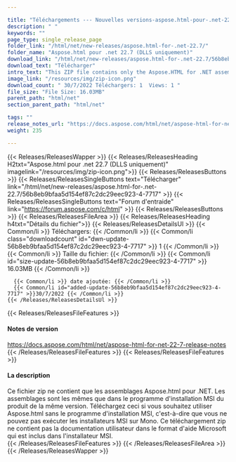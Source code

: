 ```yaml
---

title: "Téléchargements --- Nouvelles versions-aspose.html-pour-.net-22.7"
description: " "
keywords: ""
page_type: single_release_page
folder_link: "/html/net/new-releases/aspose.html-for-.net-22.7/"
folder_name: "Aspose.html pour .net 22.7 (DLLS uniquement)"
download_link: "/html/net/new-releases/aspose.html-for-.net-22.7/56b8eb9bfaa5d154ef87c2dc29eec923-4-7717"
download_text: "Télécharger"
intro_text: "This ZIP file contains only the Aspose.HTML for .NET assemblies. The assemblies are the same as in the MSI installer of the product of the same version. Télécharger this if you want to use Aspose.HTML without the MSI installer, i.e. you cannot run MSI installers on Mono. This ZIP download does not contain the user documentation in the Microsoft Help format which is included in the MSI installer."
image_link: "/resources/img/zip-icon.png"
download_count: " 30/7/2022 Téléchargers: 1  Views: 1 "
file_size: "File Size: 16.03MB"
parent_path: "html/net"
section_parent_path: "html/net"

tags: ""
release_notes_url: "https://docs.aspose.com/html/net/aspose-html-for-net-22-7-release-notes"
weight: 235

---
```


{{< Releases/ReleasesWapper >}}
  {{< Releases/ReleasesHeading H2txt="Aspose.html pour .net 22.7 (DLLS uniquement)" imagelink="/resources/img/zip-icon.png">}}
  {{< Releases/ReleasesButtons >}}
    {{< Releases/ReleasesSingleButtons text="Télécharger" link="/html/net/new-releases/aspose.html-for-.net-22.7/56b8eb9bfaa5d154ef87c2dc29eec923-4-7717" >}}
    {{< Releases/ReleasesSingleButtons text="Forum d'entraide" link="https://forum.aspose.com/c/html" >}}
  {{< Releases/ReleasesButtons >}}
  {{< Releases/ReleasesFileArea >}}
    {{< Releases/ReleasesHeading h4txt="Détails du fichier">}}
    {{< Releases/ReleasesDetailsUl >}}
      {{< Common/li >}} Téléchargers: {{< /Common/li >}}
      {{< Common/li class="downloadcount" id="dwn-update-56b8eb9bfaa5d154ef87c2dc29eec923-4-7717" >}} 1 {{< /Common/li >}}
      {{< Common/li >}} Taille du fichier: {{< /Common/li >}}
      {{< Common/li id="size-update-56b8eb9bfaa5d154ef87c2dc29eec923-4-7717" >}} 16.03MB {{< /Common/li >}}

      {{< Common/li >}} date ajoutée: {{< /Common/li >}}
      {{< Common/li id="added-update-56b8eb9bfaa5d154ef87c2dc29eec923-4-7717" >}}30/7/2022 {{< /Common/li >}}
    {{< /Releases/ReleasesDetailsUl >}}

  {{< Releases/ReleasesFileFeatures >}}
      <h4>Notes de version</h4><div><a href='https://docs.aspose.com/html/net/aspose-html-for-net-22-7-release-notes'>https://docs.aspose.com/html/net/aspose-html-for-net-22-7-release-notes</a></div>
  {{< /Releases/ReleasesFileFeatures >}}
  {{< Releases/ReleasesFileFeatures >}}
      <h4>La description</h4><div class="HTMLDescription">Ce fichier zip ne contient que les assemblages Aspose.html pour .NET. Les assemblages sont les mêmes que dans le programme d'installation MSI du produit de la même version. Téléchargez ceci si vous souhaitez utiliser Aspose.html sans le programme d'installation MSI, c'est-à-dire que vous ne pouvez pas exécuter les installateurs MSI sur Mono. Ce téléchargement zip ne contient pas la documentation utilisateur dans le format d'aide Microsoft qui est inclus dans l'installateur MSI.</div>
  {{< /Releases/ReleasesFileFeatures >}}
 {{< /Releases/ReleasesFileArea >}}
{{< /Releases/ReleasesWapper >}}


